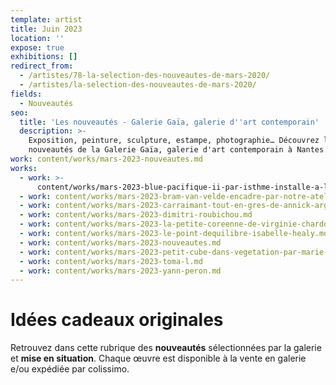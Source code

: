 ```yaml
---
template: artist
title: Juin 2023
location: ''
expose: true
exhibitions: []
redirect_from:
  - /artistes/78-la-selection-des-nouveautes-de-mars-2020/
  - /artistes/la-selection-des-nouveautes-de-mars-2020/
fields:
  - Nouveautés
seo:
  title: 'Les nouveautés - Galerie Gaïa, galerie d''art contemporain'
  description: >-
    Exposition, peinture, sculpture, estampe, photographie… Découvrez les
    nouveautés de la Galerie Gaïa, galerie d'art contemporain à Nantes.
work: content/works/mars-2023-nouveautes.md
works:
  - work: >-
      content/works/mars-2023-blue-pacifique-ii-par-isthme-installe-a-lamenite.md
  - work: content/works/mars-2023-bram-van-velde-encadre-par-notre-atelier.md
  - work: content/works/mars-2023-carraimant-tout-en-gres-de-annick-argant.md
  - work: content/works/mars-2023-dimitri-roubichou.md
  - work: content/works/mars-2023-la-petite-coreenne-de-virginie-chardon.md
  - work: content/works/mars-2023-le-point-dequilibre-isabelle-healy.md
  - work: content/works/mars-2023-nouveautes.md
  - work: content/works/mars-2023-petit-cube-dans-vegetation-par-marie-vandooren.md
  - work: content/works/mars-2023-toma-l.md
  - work: content/works/mars-2023-yann-peron.md
---
```


# Idées cadeaux originales

Retrouvez dans cette rubrique des **nouveautés** sélectionnées par  la galerie et **mise en situation**. Chaque œuvre est disponible à la vente en galerie e/ou expédiée par colissimo.
